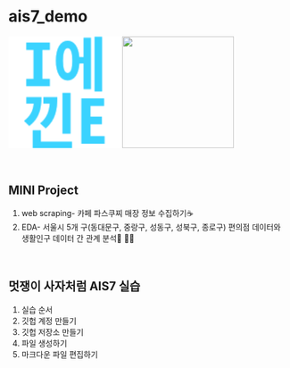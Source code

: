 # ais7_demo

<img src="5_IE.png" width="200" height="200"> <img src="" width="200" height="200">

<br />

## MINI Project
1. web scraping- 카페 파스쿠찌 매장 정보 수집하기:coffee:
2. EDA- 서울시 5개 구(동대문구, 중랑구, 성동구, 성북구, 종로구) 편의점 데이터와 생활인구 데이터 간 관계 분석:convenience_store: 🚶‍♂️

<br />

## 멋쟁이 사자처럼 AIS7 실습
1. 실습 순서
2. 깃헙 계정 만들기
3. 깃헙 저장소 만들기
4. 파일 생성하기
5. 마크다운 파일 편집하기

